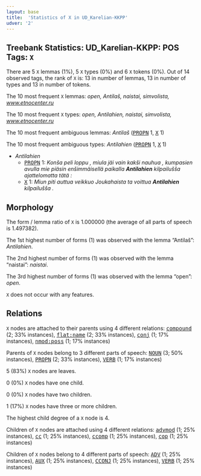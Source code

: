 ```yaml
---
layout: base
title:  'Statistics of X in UD_Karelian-KKPP'
udver: '2'
---
```


## Treebank Statistics: UD_Karelian-KKPP: POS Tags: `X`

There are 5 `X` lemmas (1%), 5 `X` types (0%) and 6 `X` tokens (0%).
Out of 14 observed tags, the rank of `X` is: 13 in number of lemmas, 13 in number of types and 13 in number of tokens.

The 10 most frequent `X` lemmas: <em>open, Antilaš, naistai, simvolista, www.etnocenter.ru</em>

The 10 most frequent `X` types:  <em>open, Antilahien, naistai, simvolista, www.etnocenter.ru</em>

The 10 most frequent ambiguous lemmas: <em>Antilaš</em> (<tt><a href="krl_kkpp-pos-PROPN.html">PROPN</a></tt> 1, <tt><a href="krl_kkpp-pos-X.html">X</a></tt> 1)

The 10 most frequent ambiguous types:  <em>Antilahien</em> (<tt><a href="krl_kkpp-pos-PROPN.html">PROPN</a></tt> 1, <tt><a href="krl_kkpp-pos-X.html">X</a></tt> 1)


* <em>Antilahien</em>
  * <tt><a href="krl_kkpp-pos-PROPN.html">PROPN</a></tt> 1: <em>Konša peli loppu , miula jäi vain kakši nauhua , kumpasien avulla mie piäsin enšimmäisellä paikalla <b>Antilahien</b> kilpailušša ajattelomatta tätä :</em>
  * <tt><a href="krl_kkpp-pos-X.html">X</a></tt> 1: <em>Miun piti auttua veikkuo Joukahaista ta voittua <b>Antilahien</b> kilpailušša .</em>

## Morphology

The form / lemma ratio of `X` is 1.000000 (the average of all parts of speech is 1.497382).

The 1st highest number of forms (1) was observed with the lemma “Antilaš”: <em>Antilahien</em>.

The 2nd highest number of forms (1) was observed with the lemma “naistai”: <em>naistai</em>.

The 3rd highest number of forms (1) was observed with the lemma “open”: <em>open</em>.

`X` does not occur with any features.


## Relations

`X` nodes are attached to their parents using 4 different relations: <tt><a href="krl_kkpp-dep-compound.html">compound</a></tt> (2; 33% instances), <tt><a href="krl_kkpp-dep-flat-name.html">flat:name</a></tt> (2; 33% instances), <tt><a href="krl_kkpp-dep-conj.html">conj</a></tt> (1; 17% instances), <tt><a href="krl_kkpp-dep-nmod-poss.html">nmod:poss</a></tt> (1; 17% instances)

Parents of `X` nodes belong to 3 different parts of speech: <tt><a href="krl_kkpp-pos-NOUN.html">NOUN</a></tt> (3; 50% instances), <tt><a href="krl_kkpp-pos-PROPN.html">PROPN</a></tt> (2; 33% instances), <tt><a href="krl_kkpp-pos-VERB.html">VERB</a></tt> (1; 17% instances)

5 (83%) `X` nodes are leaves.

0 (0%) `X` nodes have one child.

0 (0%) `X` nodes have two children.

1 (17%) `X` nodes have three or more children.

The highest child degree of a `X` node is 4.

Children of `X` nodes are attached using 4 different relations: <tt><a href="krl_kkpp-dep-advmod.html">advmod</a></tt> (1; 25% instances), <tt><a href="krl_kkpp-dep-cc.html">cc</a></tt> (1; 25% instances), <tt><a href="krl_kkpp-dep-ccomp.html">ccomp</a></tt> (1; 25% instances), <tt><a href="krl_kkpp-dep-cop.html">cop</a></tt> (1; 25% instances)

Children of `X` nodes belong to 4 different parts of speech: <tt><a href="krl_kkpp-pos-ADV.html">ADV</a></tt> (1; 25% instances), <tt><a href="krl_kkpp-pos-AUX.html">AUX</a></tt> (1; 25% instances), <tt><a href="krl_kkpp-pos-CCONJ.html">CCONJ</a></tt> (1; 25% instances), <tt><a href="krl_kkpp-pos-VERB.html">VERB</a></tt> (1; 25% instances)


